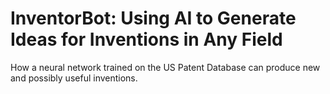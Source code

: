 # **InventorBot: Using AI to Generate Ideas for Inventions in Any Field**
How a neural network trained on the US Patent Database can produce new and possibly useful inventions.
